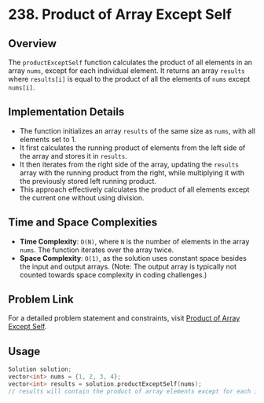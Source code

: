 # 238. Product of Array Except Self

## Overview
The `productExceptSelf` function calculates the product of all elements in an array `nums`, except for each individual element. It returns an array `results` where `results[i]` is equal to the product of all the elements of `nums` except `nums[i]`.

## Implementation Details
- The function initializes an array `results` of the same size as `nums`, with all elements set to 1.
- It first calculates the running product of elements from the left side of the array and stores it in `results`.
- It then iterates from the right side of the array, updating the `results` array with the running product from the right, while multiplying it with the previously stored left running product.
- This approach effectively calculates the product of all elements except the current one without using division.

## Time and Space Complexities
- **Time Complexity**: `O(N)`, where `N` is the number of elements in the array `nums`. The function iterates over the array twice.
- **Space Complexity**: `O(1)`, as the solution uses constant space besides the input and output arrays. (Note: The output array is typically not counted towards space complexity in coding challenges.)

## Problem Link
For a detailed problem statement and constraints, visit [Product of Array Except Self](https://leetcode.com/problems/product-of-array-except-self/description/).

## Usage
```cpp
Solution solution;
vector<int> nums = {1, 2, 3, 4};
vector<int> results = solution.productExceptSelf(nums);
// results will contain the product of array elements except for each individual element.
